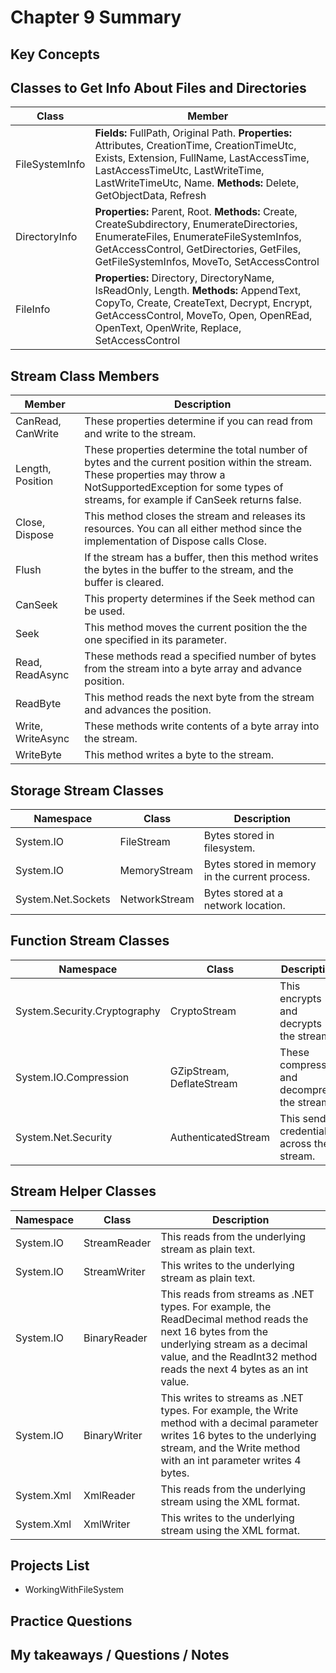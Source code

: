 # Chapter 9 Summary

## Key Concepts

## Classes to Get Info About Files and Directories
| Class | Member |
|-------|--------|
| FileSystemInfo | **Fields:** FullPath, Original Path. **Properties:** Attributes, CreationTime, CreationTimeUtc, Exists, Extension, FullName, LastAccessTime, LastAccessTimeUtc, LastWriteTime, LastWriteTimeUtc, Name. **Methods:** Delete, GetObjectData, Refresh |
| DirectoryInfo | **Properties:** Parent, Root. **Methods:** Create, CreateSubdirectory, EnumerateDirectories, EnumerateFiles, EnumerateFileSystemInfos, GetAccessControl, GetDirectories, GetFiles, GetFileSystemInfos, MoveTo, SetAccessControl |
| FileInfo | **Properties:** Directory, DirectoryName, IsReadOnly, Length. **Methods:** AppendText, CopyTo, Create, CreateText, Decrypt, Encrypt, GetAccessControl, MoveTo, Open, OpenREad, OpenText, OpenWrite, Replace, SetAccessControl |

## Stream Class Members
| Member | Description |
|--------|-------------|
| CanRead, CanWrite | These properties determine if you can read from and write to the stream. |
| Length, Position | These properties determine the total number of bytes and the current position within the stream. These properties may throw a NotSupportedException for some types of streams, for example if CanSeek returns false. |
| Close, Dispose | This method closes the stream and releases its resources. You can all either method since the implementation of Dispose calls Close. |
| Flush | If the stream has a buffer, then this method writes the bytes in the buffer to the stream, and the buffer is cleared. |
| CanSeek | This property determines if the Seek method can be used. |
| Seek | This method moves the current position the the one specified in its parameter. |
| Read, ReadAsync | These methods read a specified number of bytes from the stream into a byte array and advance position. |
| ReadByte | This method reads the next byte from the stream and advances the position. |
| Write, WriteAsync | These methods write contents of a byte array into the stream. |
| WriteByte | This method writes a byte to the stream. |

## Storage Stream Classes
| Namespace | Class | Description |
|-----------|-------|-------------|
| System.IO | FileStream | Bytes stored in filesystem. |
| System.IO | MemoryStream | Bytes stored in memory in the current process. |
| System.Net.Sockets | NetworkStream | Bytes stored at a network location. |

## Function Stream Classes
| Namespace | Class | Description |
|-----------|-------|-------------|
| System.Security.Cryptography | CryptoStream | This encrypts and decrypts the stream. |
| System.IO.Compression | GZipStream, DeflateStream | These compress and decompress the stream. |
| System.Net.Security | AuthenticatedStream | This sends credentials across the stream. |

## Stream Helper Classes
| Namespace | Class | Description |
|-----------|-------|-------------|
| System.IO | StreamReader | This reads from the underlying stream as plain text. |
| System.IO | StreamWriter | This writes to the underlying stream as plain text. |
| System.IO | BinaryReader | This reads from streams as .NET types. For example, the ReadDecimal method reads the next 16 bytes from the underlying stream as a decimal value, and the ReadInt32 method reads the next 4 bytes as an int value. |
| System.IO | BinaryWriter | This writes to streams as .NET types. For example, the Write method with a decimal parameter writes 16 bytes to the underlying stream, and the Write method with an int parameter writes 4 bytes. |
| System.Xml | XmlReader | This reads from the underlying stream using the XML format. |
| System.Xml | XmlWriter | This writes to the underlying stream using the XML format. |


## Projects List
* WorkingWithFileSystem

## Practice Questions
 
## My takeaways / Questions / Notes